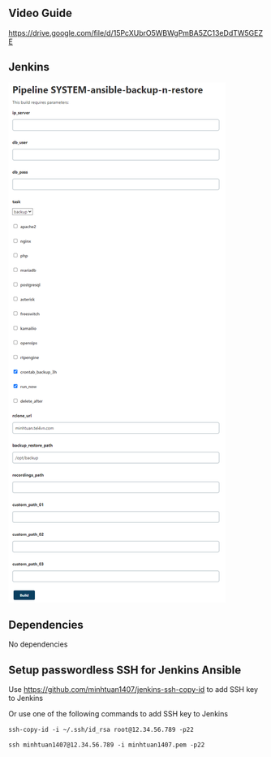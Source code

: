Video Guide
--------------
https://drive.google.com/file/d/15PcXUbrO5WBWgPmBA5ZC13eDdTW5GEZE

Jenkins
--------------
![Alt text](./image/jenkins.png?raw=true "Jenkins")


Dependencies
------------
No dependencies

Setup passwordless SSH for Jenkins Ansible
----------------
Use https://github.com/minhtuan1407/jenkins-ssh-copy-id to add SSH key to Jenkins

Or use one of the following commands to add SSH key to Jenkins
```
ssh-copy-id -i ~/.ssh/id_rsa root@12.34.56.789 -p22
```
```
ssh minhtuan1407@12.34.56.789 -i minhtuan1407.pem -p22
```
